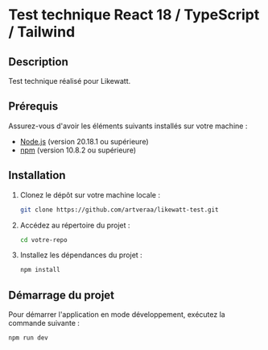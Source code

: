 # Test technique React 18 / TypeScript / Tailwind

## Description

Test technique réalisé pour Likewatt.

## Prérequis

Assurez-vous d'avoir les éléments suivants installés sur votre machine :

- [Node.js](https://nodejs.org/) (version 20.18.1 ou supérieure)
- [npm](https://www.npmjs.com/) (version 10.8.2 ou supérieure)

## Installation

1. Clonez le dépôt sur votre machine locale :
   ```bash
   git clone https://github.com/artveraa/likewatt-test.git
   ```
2. Accédez au répertoire du projet :
   ```bash
   cd votre-repo
   ```
3. Installez les dépendances du projet :
   ```bash
   npm install
   ```

## Démarrage du projet

Pour démarrer l'application en mode développement, exécutez la commande suivante :

```bash
npm run dev
```

